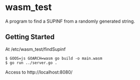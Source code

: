# wasm_test

A program to find a SUPINF from a randomly generated string.

## Getting Started
At /etc/wasm_test/findSupinf

```
$ GOOS=js GOARCH=wasm go build -o main.wasm
$ go run ../server.go .
```
Access to
http://localhost:8080/